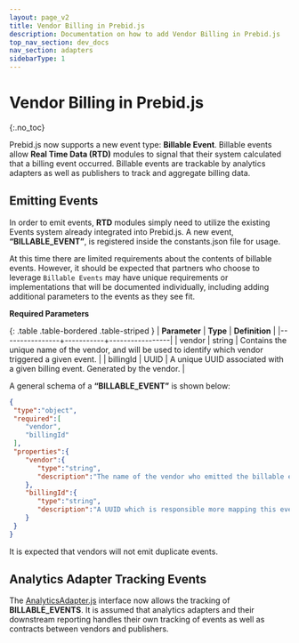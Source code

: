 ```yaml
---
layout: page_v2
title: Vendor Billing in Prebid.js
description: Documentation on how to add Vendor Billing in Prebid.js
top_nav_section: dev_docs
nav_section: adapters
sidebarType: 1
---
```


# Vendor Billing in Prebid.js
{:.no_toc}

Prebid.js now supports a new event type: **Billable Event**. Billable events allow **Real Time Data (RTD)** modules to signal that their system calculated that a billing event occurred. Billable  events are trackable by analytics adapters as well as publishers to track and aggregate billing data.

## Emitting Events

In order to emit events, **RTD** modules simply need to utilize the existing Events system already integrated into Prebid.js. A new event, **“BILLABLE_EVENT”**, is registered inside the constants.json file for usage.

At this time there are limited requirements about the contents of billable events. However, it should be expected that partners who choose to leverage `Billable Events` may have unique requirements or implementations that will be documented individually, including adding additional parameters to the events as they see fit.

**Required Parameters**

{: .table .table-bordered .table-striped }
| **Parameter**  |  **Type** |  **Definition** |
|----------------+-----------+-----------------|
|  vendor |  string | Contains the unique name of the vendor, and will be used to identify which vendor triggered a given event.  |
|  billingId |  UUID |  A unique UUID associated with a given billing event.  Generated by the vendor. |

A general schema of a **“BILLABLE_EVENT”** is shown below:

```json
{
 "type":"object",
 "required":[
    "vendor",
    "billingId"
 ],
 "properties":{
    "vendor":{
       "type":"string",
       "description":"The name of the vendor who emitted the billable event"
    },
    "billingId":{
       "type":"string",
       "description":"A UUID which is responsible more mapping this event to"
    }
 }
}

```

It is expected that vendors will not emit duplicate events.

## Analytics Adapter Tracking Events
The [AnalyticsAdapter.js](https://github.com/prebid/Prebid.js/blob/BillingEvents/src/AnalyticsAdapter.js#L121 "AnalyticsAdapter.js") interface now allows the tracking of **BILLABLE_EVENTS**. It is assumed that analytics adapters and their downstream reporting handles their own tracking of events as well as contracts between vendors and publishers.


